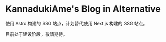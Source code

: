 # KannadukiAme's Blog in Alternative

使用 Astro 构建的 SSG 站点，计划替代使用 Next.js 构建的 SSG 站点。

目前处于建设阶段，敬请期待。
